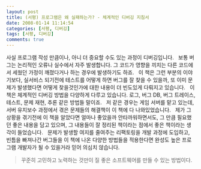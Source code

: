 ```yaml
---
layout: post
title: (서평) 프로그램은 왜 실패하는가? - 체계적인 디버깅 지침서
date: 2008-01-14 11:14:54
categories: [서평, 디버깅]
tags: [서평, 디버깅]
comments: true
---
```

사실 프로그램 작성 만큼이나, 아니 더 중요할 수도 있는 과정이 디버깅입니다.
 
보통 버그는 논리적인 오류나 실수에서 자주 발생합니다. 그 코드가 영향을 끼치는 다른 코드에서 세웠던 가정이 깨졌다거나 하는 경우에 발생하기도 하죠.
 
이 책은 그런 부분의 이야기보다, 실서비스 되기전에 테스트를 어떻게 하면 버그를 잘 찾을 수 있을까, 또 이미 문제가 발생했다면 어떻게 찾을것인가에 대한 내용이 더 빈도있게 다뤄지고 있습니다.
 
이 책은 체계적인 디버깅 방법을 다양하게 다루고 있습니다. 로그, 버그 DB, 버그 트레이스, 테스트, 문제 재현, 추론 같은 방법들 말이죠.
 
저 같은 경우는 게임 서버를 맡고 있는데, 서버 유지보수 과정에서 겪은 문제들의 해결책이 이 책에 다 나와있었습니다.
 
제가 그 상황을 겪기전에 이 책을 알았다면 얼마나 좋았을까 안타까워하면서도, 그 만큼 필요했던 좋은 내용을 담고 있으며, 그 내용들이 잘 정리된 책이라는 점에서 좋은 책이라는 생각이 들었습니다.
 
문제가 발생할 여지를 줄여주는 리팩토링을 개발 과정에 도입하고, 빈틈을 빠져나간 버그들을 이 책에 나온 다양한 방법들을 적용한다면 완성도 높은 프로그램 개발자가 될 수 있을거라 믿어 의심치 않습니다.
 
>꾸준히 고민하고 노력하는 것만이 질 좋은 소프트웨어를 만들 수 있는 방법이다.